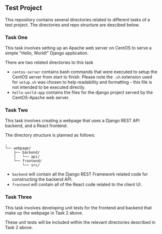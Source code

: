 ## Test Project

This repository contains several directories related to different tasks of a test project. The directories and repo structure are descibed below.

### Task One

This task involves setting up an Apache web server on CentOS to serve a simple "Hello, World!" Django application.

There are two related directories to this task

- `centos-server` contains bash commands that were executed to setup the CentOS server from start to finish. Please note the `.sh` extension used for `setup.sh` was chosen to help readability and formatting - this file is not intended to be executed directly.
- `hello-world-app` contains the files for the django project served by the CentOS-Apache web server.

### Task Two

This task involves creating a webpage that uses a Django REST API backend, and a React frontend.

The directory structure is planned as follows:

```
.
└── webpage/
    ├── backend/
    │   └── api/
    └── frontend/
        └── src/

```

- `backend` will contain all the Django REST Framework related code for constructing the backend API.
- `frontend` will contain all of the React code related to the client UI.

### Task Three

This task involves developing unit tests for the frontend and backend that make up the webpage in Task 2 above.

These unit tests will be included within the relevant directories described in Task 2 above.
